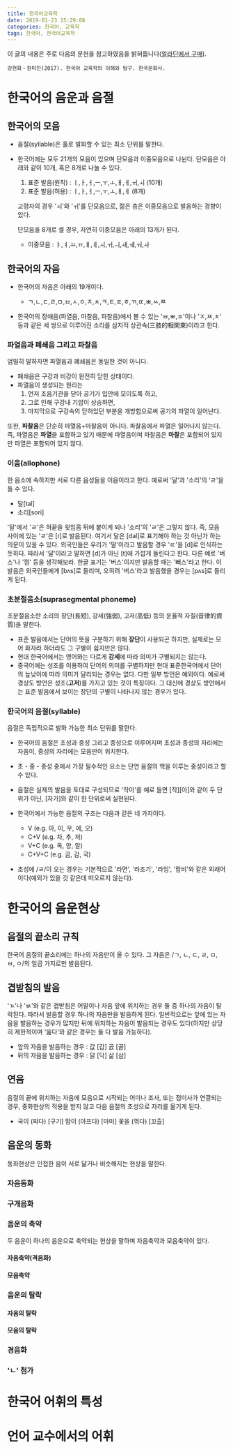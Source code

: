 ```yaml
---
title: 한국어교육학
date: 2019-01-23 15:29:08
categories: 한국어, 교육학
tags: 한국어, 한국어교육학
---
```


이 글의 내용은 주로 다음의 문헌을 참고하였음을 밝혀둡니다(<a href="https://www.aladin.co.kr/shop/wproduct.aspx?ItemId=119809287" target="_blank">알라딘에서 구매</a>).
```
강현화・원미진(2017). 한국어 교육학의 이해와 탐구. 한국문화사.
``` 


# 한국어의 음운과 음절
## 한국어의 모음
- 음절(syllable)은 홀로 발화할 수 있는 최소 단위를 말한다.
- 한국어에는 모두 21개의 모음이 있으며 단모음과 이중모음으로 나뉜다. 단모음은 아래와 같이 10개, 혹은 8개로 나눌 수 있다.
  1. 표준 발음(원칙) : ㅣ,ㅏ,ㅓ,ㅡ,ㅜ,ㅗ,ㅐ,ㅔ,ㅟ,ㅚ (10개)
  2. 표준 발음(허용) : ㅣ,ㅏ,ㅓ,ㅡ,ㅜ,ㅗ,ㅐ,ㅔ (8개)
  
  고령자의 경우 'ㅚ'와 'ㅟ'를 단모음으로, 젊은 층은 이중모음으로 발음하는 경향이 있다.
  
  단모음을 8개로 셀 경우, 자연히 이중모음은 아래의 13개가 된다.
  - 이중모음 : ㅑ,ㅕ,ㅛ,ㅠ,ㅒ,ㅖ,ㅚ,ㅟ,ㅢ,ㅙ,ㅞ,ㅝ,ㅘ

## 한국어의 자음
- 한국어의 자음은 아래의 19개이다.
  - ㄱ,ㄴ,ㄷ,ㄹ,ㅁ,ㅂ,ㅅ,ㅇ,ㅈ,ㅊ,ㅋ,ㅌ,ㅍ,ㅎ,ㄲ,ㄸ,ㅃ,ㅆ,ㅉ

- 한국어의 장애음(파열음, 마찰음, 파찰음)에서 볼 수 있는 'ㅂ,ㅃ,ㅍ'이나 'ㅈ,ㅉ,ㅊ' 등과 같은 세 쌍으로 이루어진 소리를 삼지적 상관속(三肢的相関束)이라고 한다.

### 파열음과 폐쇄음 그리고 파찰음
엄밀히 말하자면 파열음과 폐쇄음은 동일한 것이 아니다.
- 폐쇄음은 구강과 비강이 완전히 닫힌 상태이다.
- 파열음이 생성되는 원리는
  1. 먼저 조음기관을 닫아 공기가 입안에 모이도록 하고, 
  2. 그로 인해 구강내 기압이 상승하면, 
  3. 마지막으로 구강속의 닫혀있던 부분을 개방함으로써 공기의 파열이 일어난다. 
  
또한, **파찰음**은 단순히 파열음+마찰음이 아니다. 파찰음에서 파열은 일어나지 않는다. 즉, 파열음은 **파열**을 포함하고 있기 때문에 파열음이며 파찰음은 **마찰**은 포함되어 있지만 파열은 포함되어 있지 않다.
  
### 이음(allophone)
한 음소에 속하지만 서로 다른 음성들을 이음이라고 한다. 예로써 '달'과 '소리'의 'ㄹ'을 들 수 있다.
- 달\[tal\]
- 소리\[sori\]

'달'에서 'ㄹ'은 혀끝을 윗임몸 뒤에 붙이게 되나 '소리'의 'ㄹ'은 그렇지 않다. 즉, 모음 사이에 있는 'ㄹ'은 \[ɾ\]로 발음된다. 여기서 달은 \[dal\]로 표기해야 하는 것 아닌가 하는 의문이 있을 수 있다. 외국인들은 우리가 '딸'이라고 발음할 경우 'ㄸ'을 \[d\]로 인식하는 듯하다. 따라서 '달'이라고 말하면 \[d\]가 아닌 \[t\]에 가깝게 들린다고 한다. 다른 예로 '버스'나 '껌' 등을 생각해보라. 한글 표기는 '버스'이지만 발음할 때는 '뻐스'라고 한다. 이 발음은 외국인들에게 \[bʌs\]로 들리며, 오히려 '버스'라고 발음했을 경우는 \[pʌs\]로 들리게 된다.

### 초분절음소(suprasegmental phoneme)
초분절음소란 소리의 장단(長短), 강세(強弱), 고저(高低) 등의 운율적 자질(音律的資質)을 말한다. 
- 표준 발음에서는 단어의 뜻을 구분하기 위해 **장단**이 사용되곤 하지만, 실제로는 모어 화자라 하더라도 그 구별이 쉽지만은 않다. 
- 현대 한국어에서는 영어와는 다르게 **강세**에 따라 의미가 구별되지는 않는다.
- 중국어에는 성조를 이용하여 단어의 의미를 구별하지만 현대 표준한국어에서 단어의 높낮이에 따라 의미가 달리되는 경우는 없다. 다만 일부 방언은 예외이다. 예로써 경상도 방언은 성조(**고저**)를 가지고 있는 것이 특징이다. 그 대신에 경상도 방언에서는 표준 발음에서 보이는 장단의 구별이 나타나지 않는 경우가 있다. 

### 한국어의 음절(syllable)
음절은 독립적으로 발화 가능한 최소 단위를 말한다. 
- 한국어의 음절은 초성과 중성 그리고 종성으로 이루어지며 초성과 종성의 자리에는 자음이, 중성의 자리에는 모음만이 위치한다.
- 초・중・종성 중에서 가장 필수적인 요소는 단연 음절의 핵을 이루는 중성이라고 할 수 있다.
- 음절은 실제의 발음을 토대로 구성되므로 '작아'를 예로 들면 \[작\]\[아\]와 같이 두 단위가 아닌, \[자가\]와 같이 한 단위로써 실현된다.
- 한국어에서 가능한  음절의 구조는 다음과 같은 네 가지이다.
  - V (e.g. 아, 이, 우, 에, 오)
  - C+V (e.g. 차, 추, 저)
  - V+C (e.g. 옥, 양, 알)
  - C+V+C (e.g. 곰, 감, 국)
  
- 초성에 /ㄹ/이 오는 경우는 기본적으로 '라면', '라조기', '라임', '랍비'와 같은 외래어이다(예외가 있을 것 같은데 떠오르지 않는다).

# 한국어의 음운현상
## 음절의 끝소리 규칙
한국어 음절의 끝소리에는 하나의 자음만이 올 수 있다. 그 자음은 /ㄱ, ㄴ, ㄷ, ㄹ, ㅁ, ㅂ, ㅇ/의 일곱 가지로만 발음된다.

## 겹받침의 발음
'ㄳ'나 'ㅄ'와 같은 겹받침은 어말이나 자음 앞에 위치하는 경우 둘 중 하나의 자음이 탈락된다. 따라서 발음할 경우 하나의 자음만을 발음하게 된다. 일반적으로는 앞에 있는 자음을 발음하는 경우가 많지만 뒤에 위치하는 자음이 발음되는 경우도 있다(하지만 상당히 제한적이며 '읊다'와 같은 경우는 둘 다 발음 가능하다).
- 앞의 자음을 발음하는 경우 : 값 \[갑\] 곬 \[골\]
- 뒤의 자음을 발음하는 경우 : 닭 \[닥\] 삶 \[삼\]

## 연음
음절의 끝에 위치하는 자음에 모음으로 시작되는 어미나 조사, 또는 접미사가 연결되는 경우, 중화현상의 적용을 받지 않고 다음 음절의 초성으로 자리를 옮기게 된다.
- 국이 (짜다) \[구기\] 맘이 (아프다) \[마미\] 꽃을 (꺾다) \[꼬츨\]

## 음운의 동화
동화현상은 인접한 음이 서로 닮거나 비슷해지는 현상을 말한다.

### 자음동화
### 구개음화

### 음운의 축약
두 음운이 하나의 음운으로 축약되는 현상을 말하며 자음축약과 모음축약이 있다.

#### 자음축약(격음화)
#### 모음축약

### 음운의 탈락
#### 자음의 탈락
#### 모음의 탈락

### 경음화
### 'ㄴ' 첨가

# 한국어 어휘의 특성
# 언어 교수에서의 어휘
